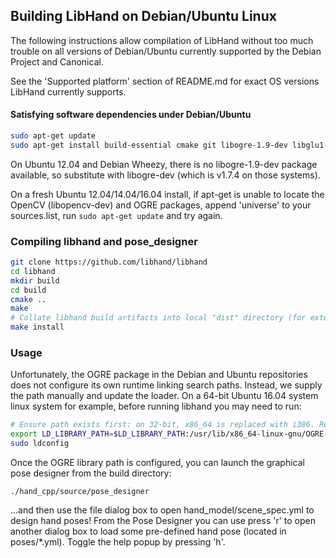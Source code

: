 ## Building LibHand on Debian/Ubuntu Linux

The following instructions allow compilation of LibHand without too much trouble on all versions of Debian/Ubuntu currently supported by the Debian Project and Canonical.

See the 'Supported platform' section of README.md for exact OS versions LibHand currently supports.

#### Satisfying software dependencies under Debian/Ubuntu
```bash
sudo apt-get update
sudo apt-get install build-essential cmake git libogre-1.9-dev libglu1-mesa-dev libxt-dev libopencv-dev tcl tk libboost-system-dev libboost-filesystem-dev
```
On Ubuntu 12.04 and Debian Wheezy, there is no libogre-1.9-dev package available, so substitute with libogre-dev (which is v1.7.4 on those systems).

On a fresh Ubuntu 12.04/14.04/16.04 install, if apt-get is unable to locate the OpenCV (libopencv-dev) and OGRE packages, append 'universe' to your sources.list, run `sudo apt-get update` and try again.

### Compiling libhand and pose_designer
```bash
git clone https://github.com/libhand/libhand
cd libhand
mkdir build
cd build
cmake ..
make
# Collate libhand build artifacts into local "dist" directory (for external applications to link against)
make install
```
### Usage
Unfortunately, the OGRE package in the Debian and Ubuntu repositories does not configure its own runtime linking search paths. Instead, we supply the path manually and update the loader. On a 64-bit Ubuntu 16.04 system linux system for example, before running libhand you may need to run:
```bash
# Ensure path exists first: on 32-bit, x86_64 is replaced with i386. Replace OGRE version with whatever was installed (likely OGRE-1.9.0, OGRE-1.8.0, or OGRE-1.7.4).
export LD_LIBRARY_PATH=$LD_LIBRARY_PATH:/usr/lib/x86_64-linux-gnu/OGRE-1.9.0
sudo ldconfig
```
Once the OGRE library path is configured, you can launch the graphical pose designer from the build directory:
```
./hand_cpp/source/pose_designer
```
...and then use the file dialog box to open hand_model/scene_spec.yml to design hand poses! From the Pose Designer you can use press 'r' to open another dialog box to load some pre-defined hand pose (located in poses/*.yml). Toggle the help popup by pressing 'h'.


